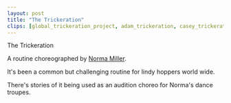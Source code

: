 ```yaml
---
layout: post
title: "The Trickeration"
clips: [global_trickeration_project, adam_trickeration, casey_trickeration, jackson_trickeration_behind, swing_maniacs_trickeration]
---
```


The Trickeration

A routine choreographed by [Norma Miller](https://en.wikipedia.org/wiki/Norma_Miller).

It's been a common but challenging routine for lindy hoppers world wide.

There's stories of it being used as an audition choreo for Norma's dance troupes.
